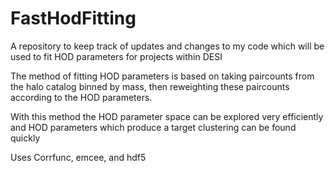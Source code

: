 # FastHodFitting

A repository to keep track of updates and changes to my code which will be used to fit HOD parameters for projects within DESI

The method of fitting HOD parameters is based on taking paircounts from the halo catalog binned by mass, then reweighting these paircounts according to the HOD parameters.

With this method the HOD parameter space can be explored very efficiently and HOD parameters which produce a target clustering can be found quickly

Uses Corrfunc, emcee, and hdf5
